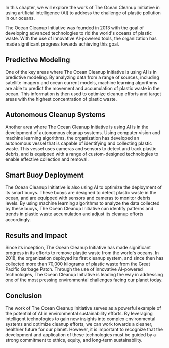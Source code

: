 

In this chapter, we will explore the work of The Ocean Cleanup Initiative in using artificial intelligence (AI) to address the challenge of plastic pollution in our oceans.


The Ocean Cleanup Initiative was founded in 2013 with the goal of developing advanced technologies to rid the world's oceans of plastic waste. With the use of innovative AI-powered tools, the organization has made significant progress towards achieving this goal.

Predictive Modeling
-------------------

One of the key areas where The Ocean Cleanup Initiative is using AI is in predictive modeling. By analyzing data from a range of sources, including satellite imagery and ocean current models, machine learning algorithms are able to predict the movement and accumulation of plastic waste in the ocean. This information is then used to optimize cleanup efforts and target areas with the highest concentration of plastic waste.

Autonomous Cleanup Systems
--------------------------

Another area where The Ocean Cleanup Initiative is using AI is in the development of autonomous cleanup systems. Using computer vision and machine learning algorithms, the organization has developed an autonomous vessel that is capable of identifying and collecting plastic waste. This vessel uses cameras and sensors to detect and track plastic debris, and is equipped with a range of custom-designed technologies to enable effective collection and removal.

Smart Buoy Deployment
---------------------

The Ocean Cleanup Initiative is also using AI to optimize the deployment of its smart buoys. These buoys are designed to detect plastic waste in the ocean, and are equipped with sensors and cameras to monitor debris levels. By using machine learning algorithms to analyze the data collected by these buoys, The Ocean Cleanup Initiative can identify patterns and trends in plastic waste accumulation and adjust its cleanup efforts accordingly.

Results and Impact
------------------

Since its inception, The Ocean Cleanup Initiative has made significant progress in its efforts to remove plastic waste from the world's oceans. In 2018, the organization deployed its first cleanup system, and since then has collected more than 70,000 kilograms of plastic waste from the Great Pacific Garbage Patch. Through the use of innovative AI-powered technologies, The Ocean Cleanup Initiative is leading the way in addressing one of the most pressing environmental challenges facing our planet today.

Conclusion
----------

The work of The Ocean Cleanup Initiative serves as a powerful example of the potential of AI in environmental sustainability efforts. By leveraging intelligent technologies to gain new insights into complex environmental systems and optimize cleanup efforts, we can work towards a cleaner, healthier future for our planet. However, it is important to recognize that the development and application of these technologies must be guided by a strong commitment to ethics, equity, and long-term sustainability.
